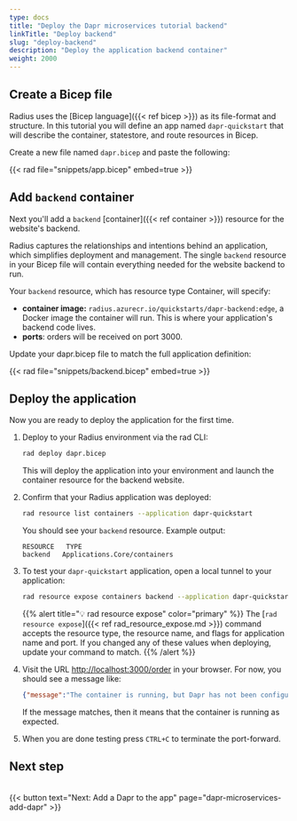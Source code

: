 ```yaml
---
type: docs
title: "Deploy the Dapr microservices tutorial backend"
linkTitle: "Deploy backend"
slug: "deploy-backend"
description: "Deploy the application backend container"
weight: 2000
---
```


## Create a Bicep file

Radius uses the [Bicep language]({{< ref bicep >}}) as its file-format and structure. In this tutorial you will define an app named `dapr-quickstart` that will describe the container, statestore, and route resources in Bicep.

Create a new file named `dapr.bicep` and paste the following:

{{< rad file="snippets/app.bicep" embed=true >}}

## Add `backend` container

Next you'll add a `backend` [container]({{< ref container >}}) resource for the website's backend.

Radius captures the relationships and intentions behind an application, which simplifies deployment and management. The single `backend` resource in your Bicep file will contain everything needed for the website backend to run.

Your `backend` resource, which has resource type Container, will specify:

- **container image:** `radius.azurecr.io/quickstarts/dapr-backend:edge`, a Docker image the container will run. This is where your application's backend code lives.
- **ports**: orders will be received on port 3000.

Update your dapr.bicep file to match the full application definition:

{{< rad file="snippets/backend.bicep" embed=true >}}

## Deploy the application

Now you are ready to deploy the application for the first time.

1. Deploy to your Radius environment via the rad CLI:

   ```sh
   rad deploy dapr.bicep
   ```

   This will deploy the application into your environment and launch the container resource for the backend website.

1. Confirm that your Radius application was deployed:

   ```sh
   rad resource list containers --application dapr-quickstart
   ```

   You should see your `backend` resource. Example output:

   ```
   RESOURCE   TYPE
   backend   Applications.Core/containers
   ```

1. To test your `dapr-quickstart` application, open a local tunnel to your application:

   ```sh
   rad resource expose containers backend --application dapr-quickstart --port 3000
   ```

   {{% alert title="💡 rad resource expose" color="primary" %}}
   The [`rad resource expose`]({{< ref rad_resource_expose.md >}}) command accepts the resource type, the resource name, and flags for application name and port. If you changed any of these values when deploying, update your command to match.
   {{% /alert %}}

1. Visit the URL [http://localhost:3000/order](http://localhost:3000/order) in your browser. For now, you should see a message like:

   ```json
   {"message":"The container is running, but Dapr has not been configured."}
   ```

   If the message matches, then it means that the container is running as expected.

1. When you are done testing press `CTRL+C` to terminate the port-forward.

## Next step

<br>{{< button text="Next: Add a Dapr to the app" page="dapr-microservices-add-dapr" >}}
